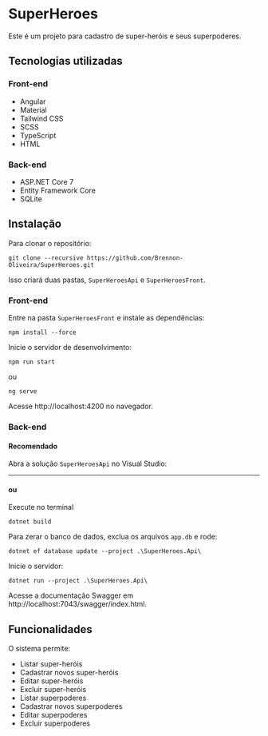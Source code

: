 # SuperHeroes

Este é um projeto para cadastro de super-heróis e seus superpoderes.

## Tecnologias utilizadas

### Front-end
- Angular
- Material
- Tailwind CSS
- SCSS
- TypeScript
- HTML

### Back-end
- ASP.NET Core 7
- Entity Framework Core
- SQLite

## Instalação

Para clonar o repositório:

```
git clone --recursive https://github.com/Brennon-Oliveira/SuperHeroes.git
```

Isso criará duas pastas, `SuperHeroesApi` e `SuperHeroesFront`.

### Front-end

Entre na pasta `SuperHeroesFront` e instale as dependências:

```
npm install --force
```

Inicie o servidor de desenvolvimento:

```
npm run start
```

ou

```
ng serve
```

Acesse http://localhost:4200 no navegador.

### Back-end

#### Recomendado
Abra a solução `SuperHeroesApi` no Visual Studio:
___
#### ou
Execute no terminal
```
dotnet build
```

Para zerar o banco de dados, exclua os arquivos `app.db` e rode:

```
dotnet ef database update --project .\SuperHeroes.Api\ 
```

Inicie o servidor:

```
dotnet run --project .\SuperHeroes.Api\
```

Acesse a documentação Swagger em http://localhost:7043/swagger/index.html.

## Funcionalidades

O sistema permite:

- Listar super-heróis
- Cadastrar novos super-heróis
- Editar super-heróis
- Excluir super-heróis
- Listar superpoderes
- Cadastrar novos superpoderes
- Editar superpoderes
- Excluir superpoderes
